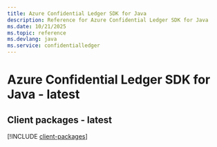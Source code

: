 ```yaml
---
title: Azure Confidential Ledger SDK for Java
description: Reference for Azure Confidential Ledger SDK for Java
ms.date: 10/21/2025
ms.topic: reference
ms.devlang: java
ms.service: confidentialledger
---
```

# Azure Confidential Ledger SDK for Java - latest

## Client packages - latest
[!INCLUDE [client-packages](confidential-ledger-client-index.md)]